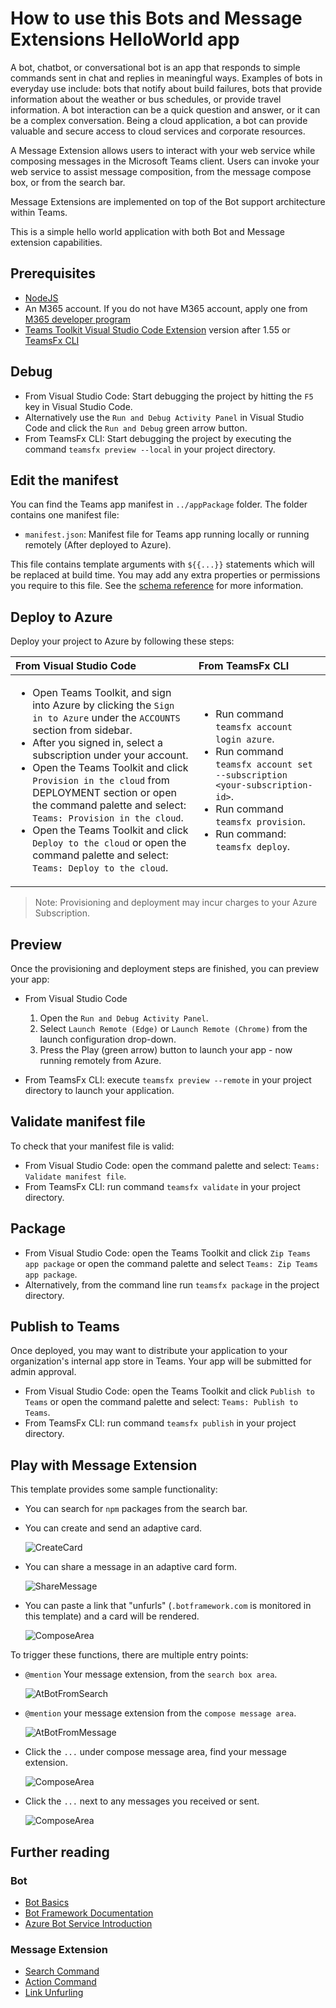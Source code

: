 # How to use this Bots and Message Extensions HelloWorld app

A bot, chatbot, or conversational bot is an app that responds to simple commands sent in chat and replies in meaningful ways. Examples of bots in everyday use include: bots that notify about build failures, bots that provide information about the weather or bus schedules, or provide travel information. A bot interaction can be a quick question and answer, or it can be a complex conversation. Being a cloud application, a bot can provide valuable and secure access to cloud services and corporate resources.

A Message Extension allows users to interact with your web service while composing messages in the Microsoft Teams client. Users can invoke your web service to assist message composition, from the message compose box, or from the search bar.

Message Extensions are implemented on top of the Bot support architecture within Teams.

This is a simple hello world application with both Bot and Message extension capabilities.

## Prerequisites

- [NodeJS](https://nodejs.org/en/)
- An M365 account. If you do not have M365 account, apply one from [M365 developer program](https://developer.microsoft.com/en-us/microsoft-365/dev-program)
- [Teams Toolkit Visual Studio Code Extension](https://aka.ms/teams-toolkit) version after 1.55 or [TeamsFx CLI](https://aka.ms/teamsfx-cli)

## Debug

- From Visual Studio Code: Start debugging the project by hitting the `F5` key in Visual Studio Code.
- Alternatively use the `Run and Debug Activity Panel` in Visual Studio Code and click the `Run and Debug` green arrow button.
- From TeamsFx CLI: Start debugging the project by executing the command `teamsfx preview --local` in your project directory.

## Edit the manifest

You can find the Teams app manifest in `../appPackage` folder. The folder contains one manifest file:
* `manifest.json`: Manifest file for Teams app running locally or running remotely (After deployed to Azure).

This file contains template arguments with `${{...}}` statements which will be replaced at build time. You may add any extra properties or permissions you require to this file. See the [schema reference](https://docs.microsoft.com/en-us/microsoftteams/platform/resources/schema/manifest-schema) for more information.

## Deploy to Azure

Deploy your project to Azure by following these steps:

| From Visual Studio Code                                                                                                                                                                                                                                                                                                                                                  | From TeamsFx CLI                                                                                                                                                                                                                    |
| :----------------------------------------------------------------------------------------------------------------------------------------------------------------------------------------------------------------------------------------------------------------------------------------------------------------------------------------------------------------------- | :---------------------------------------------------------------------------------------------------------------------------------------------------------------------------------------------------------------------------------- |
| <ul><li>Open Teams Toolkit, and sign into Azure by clicking the `Sign in to Azure` under the `ACCOUNTS` section from sidebar.</li> <li>After you signed in, select a subscription under your account.</li><li>Open the Teams Toolkit and click `Provision in the cloud` from DEPLOYMENT section or open the command palette and select: `Teams: Provision in the cloud`.</li><li>Open the Teams Toolkit and click `Deploy to the cloud` or open the command palette and select: `Teams: Deploy to the cloud`.</li></ul> | <ul> <li>Run command `teamsfx account login azure`.</li> <li>Run command `teamsfx account set --subscription <your-subscription-id>`.</li> <li> Run command `teamsfx provision`.</li> <li>Run command: `teamsfx deploy`. </li></ul> |

> Note: Provisioning and deployment may incur charges to your Azure Subscription.

## Preview

Once the provisioning and deployment steps are finished, you can preview your app:

- From Visual Studio Code

  1. Open the `Run and Debug Activity Panel`.
  1. Select `Launch Remote (Edge)` or `Launch Remote (Chrome)` from the launch configuration drop-down.
  1. Press the Play (green arrow) button to launch your app - now running remotely from Azure.

- From TeamsFx CLI: execute `teamsfx preview --remote` in your project directory to launch your application.

## Validate manifest file

To check that your manifest file is valid:

- From Visual Studio Code: open the command palette and select: `Teams: Validate manifest file`.
- From TeamsFx CLI: run command `teamsfx validate` in your project directory.

## Package

- From Visual Studio Code: open the Teams Toolkit and click `Zip Teams app package` or open the command palette and select `Teams: Zip Teams app package`.
- Alternatively, from the command line run `teamsfx package` in the project directory.

## Publish to Teams

Once deployed, you may want to distribute your application to your organization's internal app store in Teams. Your app will be submitted for admin approval.

- From Visual Studio Code: open the Teams Toolkit and click `Publish to Teams` or open the command palette and select: `Teams: Publish to Teams`.
- From TeamsFx CLI: run command `teamsfx publish` in your project directory.

## Play with Message Extension

This template provides some sample functionality:

- You can search for `npm` packages from the search bar.

- You can create and send an adaptive card.

  ![CreateCard](./images/AdaptiveCard.png)

- You can share a message in an adaptive card form.

  ![ShareMessage](./images/ShareMessage.png)

- You can paste a link that "unfurls" (`.botframework.com` is monitored in this template) and a card will be rendered.

  ![ComposeArea](./images/LinkUnfurlingImage.png)

To trigger these functions, there are multiple entry points:

- `@mention` Your message extension, from the `search box area`.

  ![AtBotFromSearch](./images/AtBotFromSearch.png)

- `@mention` your message extension from the `compose message area`.

  ![AtBotFromMessage](./images/AtBotInMessage.png)

- Click the `...` under compose message area, find your message extension.

  ![ComposeArea](./images/ThreeDot.png)

- Click the `...` next to any messages you received or sent.

  ![ComposeArea](./images/ThreeDotOnMessage.png)

## Further reading

### Bot

- [Bot Basics](https://docs.microsoft.com/azure/bot-service/bot-builder-basics?view=azure-bot-service-4.0)
- [Bot Framework Documentation](https://docs.botframework.com/)
- [Azure Bot Service Introduction](https://docs.microsoft.com/azure/bot-service/bot-service-overview-introduction?view=azure-bot-service-4.0)

### Message Extension

- [Search Command](https://docs.microsoft.com/en-us/microsoftteams/platform/messaging-extensions/how-to/search-commands/define-search-command)
- [Action Command](https://docs.microsoft.com/en-us/microsoftteams/platform/messaging-extensions/how-to/action-commands/define-action-command)
- [Link Unfurling](https://docs.microsoft.com/en-us/microsoftteams/platform/messaging-extensions/how-to/link-unfurling?tabs=dotnet)